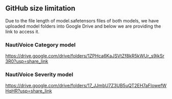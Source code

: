 ## GitHub size limitation

Due to the file length of model.safetensors files of both models, we have uploaded model folders into Google Drive and below we are providing the link to access it.

### NautiVoice Category model
https://drive.google.com/drive/folders/1ZPHca6KaJSVtZf8kR5kWUr_s9ikSr3R0?usp=share_link

### NautiVoice Severity model
https://drive.google.com/drive/folders/17_JJmbU7Z3UB5uQT2EH7aFlowefWHqHR?usp=share_link

